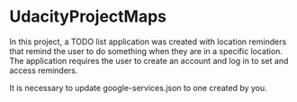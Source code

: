 # UdacityProjectMaps

In this project, a TODO list application was created with location reminders that remind the user to do something when they are in a specific location. The application requires the user to create an account and log in to set and access reminders.

It is necessary to update google-services.json to one created by you.
